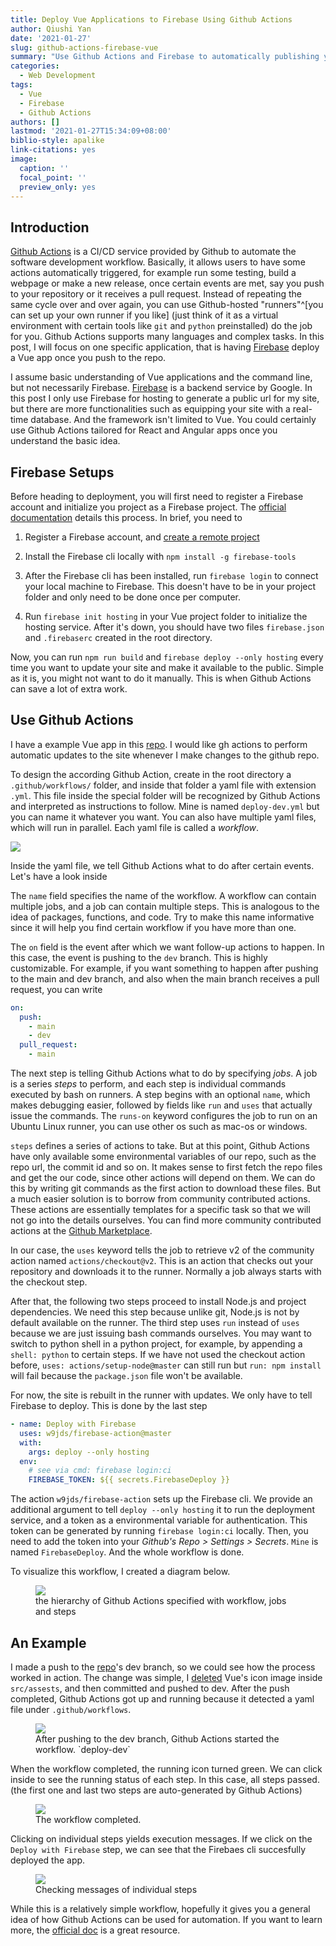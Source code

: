 ```yaml
---
title: Deploy Vue Applications to Firebase Using Github Actions
author: Qiushi Yan
date: '2021-01-27'
slug: github-actions-firebase-vue
summary: "Use Github Actions and Firebase to automatically publishing you Vue app"
categories:
  - Web Development
tags:
  - Vue
  - Firebase
  - Github Actions
authors: []
lastmod: '2021-01-27T15:34:09+08:00'
biblio-style: apalike
link-citations: yes
image:
  caption: ''
  focal_point: ''
  preview_only: yes
---
```


## Introduction

[Github Actions](https://docs.github.com/en/actions) is a CI/CD service provided by Github to automate the software development workflow. Basically, it allows users to have some actions automatically triggered, for example run some testing, build a webpage or make a new release, once certain events are met, say you push to your repository or it receives a pull request. Instead of repeating the same cycle over and over again, you can use Github-hosted "runners"^[you can set up your own runner if you like] (just think of it as a virtual environment with certain tools like `git` and `python` preinstalled) do the job for you. Github Actions supports many languages and complex tasks. In this post, I will focus on one specific application, that is having [Firebase](https://firebase.google.com/) deploy a Vue app once you push to the repo.

I assume basic understanding of Vue applications and the command line, but not necessarily Firebase. [Firebase](https://firebase.google.com/) is a backend service by Google. In this post I only use Firebase for hosting to generate a public url for my site, but there are more functionalities such as equipping your site with a real-time database.  And the framework isn't limited to Vue. You could certainly use Github Actions tailored for React and Angular apps once you understand the basic idea.

## Firebase Setups

Before heading to deployment, you will first need to register a Firebase account and initialize you project as a Firebase project. The [official documentation](https://firebase.google.com/docs/hosting) details this process. In brief, you need to

1. Register a Firebase account, and [create a remote project](https://firebase.google.com/docs/web/setup)

2. Install the Firebase cli locally with `npm install -g firebase-tools`

3. After the Firebase cli has been installed, run `firebase login` to connect your local machine to Firebase. This doesn't have to be in your project folder and only need to be done once per computer.

4. Run `firebase init hosting` in your Vue project folder to initialize the hosting service. After it's down, you should have two files `firebase.json` and `.firebaserc` created in the root directory.

Now, you can run `npm run build` and `firebase deploy --only hosting` every time you want to update your site and make it available to the public. Simple as it is, you might not want to do it manually. This is when Github Actions can save a lot of extra work.


## Use Github Actions

I have a example Vue app in this [repo](https://github.com/qiushiyan/chatroom). I would like gh actions to perform automatic updates to the site whenever I make changes to the github repo. 

To design the according Github Action,  create in the root directory a `.github/workflows/` folder, and inside that folder a yaml file with extension `.yml`. This file inside the special folder will be recognized by Github Actions and interpreted as instructions to follow. Mine is named `deploy-dev.yml` but you can name it whatever you want. You can also have multiple yaml files, which will run in parallel. Each yaml file is called a *workflow*.

![](create.jpg)

Inside the yaml file, we tell Github Actions what to do after certain events. Let's have a look inside

<script src="https://gist.github.com/qiushiyan/f9deb27ef09a8229661e8c309fa4e0a9.js"></script>

The `name` field specifies the name of the workflow. A workflow can contain multiple jobs, and a job can contain multiple steps. This is analogous to the idea of packages, functions, and code. Try to make this name informative since it will help you find certain workflow if you have more than one.

The `on` field is the event after which we want follow-up actions to happen. In this case, the event is pushing to the `dev` branch. This is highly customizable. For example, if you want something to happen after pushing to the main and dev branch, and also when the main branch receives a pull request, you can write

```yaml
on:
  push:
    - main
    - dev
  pull_request:
    - main
```

The next step is telling Github Actions what to do by specifying *jobs*. A job is a series *steps* to perform, and each step is individual commands executed by bash on runners. A step begins with an optional `name`, which makes debugging easier, followed by fields like `run` and `uses` that actually issue the commands. The `runs-on` keyword configures the job to run on an Ubuntu Linux runner, you can use other os such as mac-os or windows.

`steps` defines a series of actions to take. But at this point, Github Actions have only available some environmental variables of our repo, such as the repo url, the commit id and so on. It makes sense to first fetch the repo files and get the our code, since other actions will depend on them. We can do this by writing git commands as the first action to download these files. But a much easier solution is to borrow from community contributed actions. These actions are essentially templates for a specific task so that we will not go into the details ourselves. You can find more community contributed actions at the [Github Marketplace](https://github.com/marketplace?type=actions).

In our case, the `uses` keyword tells the job to retrieve v2 of the community action named `actions/checkout@v2`. This is an action that checks out your repository and downloads it to the runner. Normally a job always starts with the checkout step.

After that, the following two steps proceed to install Node.js and project dependencies. We need this step because unlike git, Node.js is not by default available on the runner. The third step uses `run` instead of `uses` because we are just issuing bash commands ourselves. You may want to switch to python shell in a python project, for example, by appending a `shell: python` to certain steps.  If we have not used the checkout action before, `uses: actions/setup-node@master` can still run but `run: npm install` will fail because the `package.json` file won't be available.

For now, the site is rebuilt in the runner with updates. We only have to tell Firebase to deploy. This is done by the last step

```yaml
- name: Deploy with Firebase
  uses: w9jds/firebase-action@master
  with:
    args: deploy --only hosting
  env:
    # see via cmd: firebase login:ci
    FIREBASE_TOKEN: ${{ secrets.FirebaseDeploy }}
```

The action `w9jds/firebase-action` sets up the Firebase cli. We provide an additional argument to tell `deploy --only hosting` it to run the deployment service, and a token as a environmental variable for authentication. This token can be generated by running `firebase login:ci` locally. Then, you need to add the token into your *Github's Repo > Settings > Secrets*.  `Mine` is named `FirebaseDeploy`. And the whole workflow is done.

To visualize this workflow, I created a diagram below.

<figure>
  <img src="diagram.jpg"/>
  <figcaption>the hierarchy of Github Actions specified with workflow, jobs and steps</figcaption>
</figure>



## An Example

I made a push to the [repo](https://github.com/qiushiyan/chatroom)'s dev branch, so we could see how the process worked in action. The change was simple, I [deleted](https://github.com/qiushiyan/chatroom/commit/e92989a0e219f59fe3b7110a976d1fe2c5592b09) Vue's icon image inside `src/assests`, and then committed and pushed to dev. After the push completed, Github Actions got up and running because it detected a yaml file under `.github/workflows`.

<figure>
  <img src="running.jpg"/>
  <figcaption>After pushing to the dev branch, Github Actions started the workflow. `deploy-dev`</figcaption>
</figure>


When the workflow completed, the running icon turned green. We can click inside to see the running status of each step. In this case, all steps passed. (the first one and last two steps are auto-generated by Github Actions)

<figure>
  <img src="steps.jpg"/>
  <figcaption>The workflow completed.</figcaption>
</figure>

Clicking on individual steps yields execution messages. If we click on the `Deploy with Firebase` step, we can see that the Firebaes cli succesfully deployed the app.

<figure>
  <img src="deployment.jpg"/>
  <figcaption>Checking messages of individual steps</figcaption>
</figure>

While this is a relatively simple workflow, hopefully it gives you a general idea of how Github Actions can be used for automation. If you want to learn more, the [official doc](https://docs.github.com/en/actions/learn-github-actions) is a great resource.
